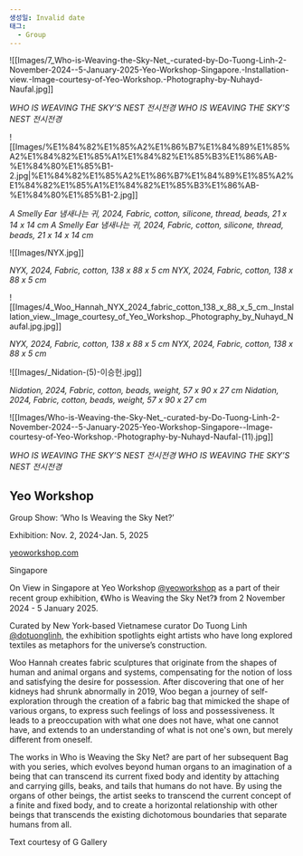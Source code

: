 ```yaml
---
생성일: Invalid date
태그:
  - Group
---
```

![[Images/7_Who-is-Weaving-the-Sky-Net_-curated-by-Do-Tuong-Linh-2-November-2024--5-January-2025-Yeo-Workshop-Singapore.-Installation-view.-Image-courtesy-of-Yeo-Workshop.-Photography-by-Nuhayd-Naufal.jpg]]

*WHO IS WEAVING THE SKY’S NEST 전시전경*
*WHO IS WEAVING THE SKY’S NEST 전시전경*

  


![[Images/%E1%84%82%E1%85%A2%E1%86%B7%E1%84%89%E1%85%A2%E1%84%82%E1%85%A1%E1%84%82%E1%85%B3%E1%86%AB-%E1%84%80%E1%85%B1-2.jpg|%E1%84%82%E1%85%A2%E1%86%B7%E1%84%89%E1%85%A2%E1%84%82%E1%85%A1%E1%84%82%E1%85%B3%E1%86%AB-%E1%84%80%E1%85%B1-2.jpg]]

*A Smelly Ear 냄새나는 귀, 2024, Fabric, cotton, silicone, thread, beads, 21 x 14 x 14 cm*
*A Smelly Ear 냄새나는 귀, 2024, Fabric, cotton, silicone, thread, beads, 21 x 14 x 14 cm*

  


![[Images/NYX.jpg]]

*NYX, 2024, Fabric, cotton, 138 x 88 x 5 cm*
*NYX, 2024, Fabric, cotton, 138 x 88 x 5 cm*

  


![[Images/4_Woo_Hannah_NYX_2024_fabric_cotton_138_x_88_x_5_cm._Installation_view._Image_courtesy_of_Yeo_Workshop._Photography_by_Nuhayd_Naufal.jpg.jpg]]

*NYX, 2024, Fabric, cotton, 138 x 88 x 5 cm*
*NYX, 2024, Fabric, cotton, 138 x 88 x 5 cm*

  


![[Images/_Nidation-(5)-이승헌.jpg]]

*Nidation, 2024, Fabric, cotton, beads, weight, 57 x 90 x 27 cm*
*Nidation, 2024, Fabric, cotton, beads, weight, 57 x 90 x 27 cm*

  


![[Images/Who-is-Weaving-the-Sky-Net_-curated-by-Do-Tuong-Linh-2-November-2024--5-January-2025-Yeo-Workshop-Singapore--Image-courtesy-of-Yeo-Workshop.-Photography-by-Nuhayd-Naufal-(11).jpg]]

*WHO IS WEAVING THE SKY’S NEST 전시전경*
*WHO IS WEAVING THE SKY’S NEST 전시전경*

  


## **Yeo Workshop**

Group Show: ‘Who Is Weaving the Sky Net?’

Exhibition: Nov. 2, 2024-Jan. 5, 2025

[yeoworkshop.com](https://www.yeoworkshop.com/exhibitions/64/overview/)

Singapore

  

On View in Singapore at Yeo Workshop [@yeoworkshop](https://www.instagram.com/yeoworkshop/) as a part of their recent group exhibition, 《Who is Weaving the Sky Net?》 from 2 November 2024 - 5 January 2025.

Curated by New York-based Vietnamese curator Do Tuong Linh [@dotuonglinh](https://www.instagram.com/dotuonglinh/), the exhibition spotlights eight artists who have long explored textiles as metaphors for the universe’s construction.

  

Woo Hannah creates fabric sculptures that originate from the shapes of human and animal organs and systems, compensating for the notion of loss and satisfying the desire for possession. After discovering that one of her kidneys had shrunk abnormally in 2019, Woo began a journey of self-exploration through the creation of a fabric bag that mimicked the shape of various organs, to express such feelings of loss and possessiveness. It leads to a preoccupation with what one does not have, what one cannot have, and extends to an understanding of what is not one's own, but merely different from oneself.

  

The works in Who is Weaving the Sky Net? are part of her subsequent Bag with you series, which evolves beyond human organs to an imagination of a being that can transcend its current fixed body and identity by attaching and carrying gills, beaks, and tails that humans do not have. By using the organs of other beings, the artist seeks to transcend the current concept of a finite and fixed body, and to create a horizontal relationship with other beings that transcends the existing dichotomous boundaries that separate humans from all.

  

Text courtesy of G Gallery